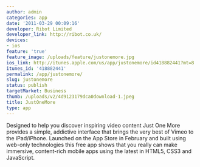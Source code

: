 ```yaml
---
author: admin
categories: app
date: '2011-03-29 00:09:16'
developer: Ribot Limited
developer_link: http://ribot.co.uk/
devices: 
- ios
feature: 'true'
feature_image: /uploads/feature/justonemore.jpg
ios_link: http://itunes.apple.com/us/app/justonemore/id418882441?mt=8
itunes_id: '418882441'
permalink: /app/justonemore/
slug: justonemore
status: publish
targetMarket: Business
thumb: /uploads/v2/4d9123179dca0download-1.jpeg
title: JustOneMore
type: app
---
```


Designed to help you discover inspiring video content Just One More provides a simple, addictive interface that brings the very best of Vimeo to the iPad/iPhone. Launched on the App Store in February and built using web-only technologies this free app shows that you really can make immersive, content-rich mobile apps using the latest in HTML5, CSS3 and JavaScript.